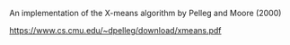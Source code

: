 An implementation of the X-means algorithm by Pelleg and Moore (2000)

https://www.cs.cmu.edu/~dpelleg/download/xmeans.pdf
